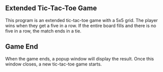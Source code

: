 ## Extended Tic-Tac-Toe Game

This program is an extended tic-tac-toe game with a 5x5 grid. The player wins when they get a five in a row. If the entire board fills and there is no five in a row, the match ends in a tie. 

## Game End

When the game ends, a popup window will display the result. Once this window closes, a new tic-tac-toe game starts.

